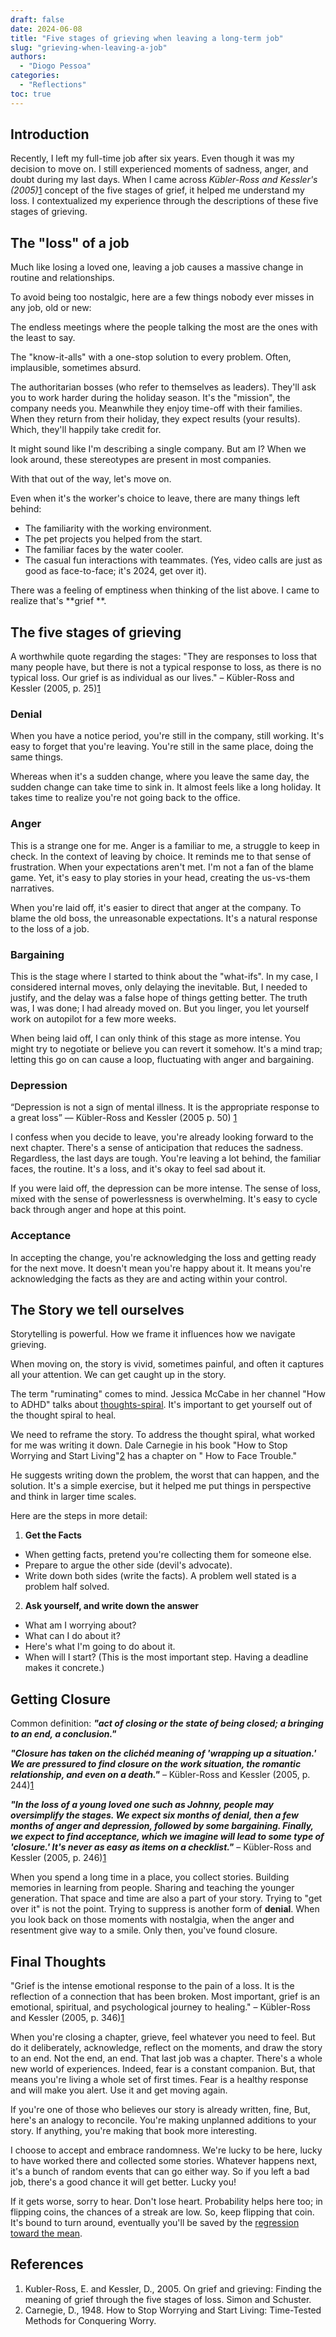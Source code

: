```yaml
---
draft: false
date: 2024-06-08
title: "Five stages of grieving when leaving a long-term job"
slug: "grieving-when-leaving-a-job"
authors:
  - "Diogo Pessoa"
categories:
  - "Reflections"
toc: true
---
```


## Introduction

Recently, I left my full-time job after six years. Even though it was my decision to move
on. I still experienced moments of sadness, anger, and doubt during my last days. When I came across
_Kübler-Ross and Kessler's (2005)_[1](#references) concept of the five stages of grief, it helped me
understand my
loss. I contextualized my experience through the descriptions of these five stages of grieving.

## The "loss" of a job

Much like losing a loved one, leaving a job causes a massive change in routine and relationships.

To avoid being too nostalgic, here are a few things nobody ever misses in any job, old or new:

The endless meetings where the people talking the most are the ones with the least to say.

The "know-it-alls" with a one-stop solution to every problem. Often, implausible, sometimes absurd.

The authoritarian bosses (who refer to themselves as leaders). They'll ask you to work harder during
the holiday season. It's the "mission", the company needs you. Meanwhile they enjoy time-off with
their families. When they return from their holiday, they expect results (your results). Which,
they'll happily take credit for.

It might sound like I'm describing a single company. But am I? When we look around, these
stereotypes are present in most companies.

With that out of the way, let's move on.

Even when it's the worker's choice to leave, there are many things left behind:

* The familiarity with the working environment.
* The pet projects you helped from the start.
* The familiar faces by the water cooler.
* The casual fun interactions with teammates. (Yes, video calls are just as good as face-to-face;
  it's 2024, get over it).

There was a feeling of emptiness when thinking of the list above. I came to realize that's **grief
**.

## The five stages of grieving

A worthwhile quote regarding the stages: "They are responses to loss that many people have, but
there is not a typical response to loss, as there is no typical loss. Our grief is as individual as
our lives." – Kübler-Ross and Kessler (2005, p. 25)[1](#references)

### Denial

When you have a notice period, you're still in the company, still working. It's easy to forget that
you're leaving. You're still in the same place, doing the same things.

Whereas when it's a sudden change, where you leave the same day, the sudden change can take time to
sink in. It almost feels like a long holiday. It takes time to realize you're not going back to the
office.

### Anger

This is a strange one for me. Anger is a familiar to me, a struggle to keep in check. In the context
of leaving by choice. It reminds me to that sense of frustration. When your expectations aren't met.
I'm not a fan of the blame game. Yet, it's easy to play stories in your head, creating the
us-vs-them narratives.

When you're laid off, it's easier to direct that anger at the company. To blame the old boss, the
unreasonable expectations. It's a natural response to the loss of a job.

### Bargaining

This is the stage where I started to think about the "what-ifs". In my case, I considered internal
moves, only delaying the inevitable. But, I needed to justify, and the delay was a false hope of
things getting better.
The truth was, I was done; I had already moved on. But you linger, you let yourself work on
autopilot for a few more weeks.

When being laid off, I can only think of this stage as more intense. You might try to negotiate or
believe you can revert it somehow. It's a mind trap; letting this go on can cause a loop,
fluctuating with anger and bargaining.

### Depression

“Depression is not a sign of mental illness. It is the appropriate response to a great loss” —
Kübler-Ross and Kessler (2005 p. 50) [1](#references)

I confess when you decide to leave, you're already looking forward to the next chapter. There's a
sense of anticipation that reduces the sadness. Regardless, the last days are tough. You're leaving
a lot behind, the familiar faces, the routine. It's a loss, and it's okay to feel sad about it.

If you were laid off, the depression can be more intense. The sense of loss, mixed with the sense of
powerlessness is overwhelming. It's easy to cycle back through anger and hope at this point.

### Acceptance

In accepting the change, you're acknowledging the loss and getting ready for the next move. It
doesn't mean you're happy about it. It means you're acknowledging the facts as they are and acting
within your control.

## The Story we tell ourselves

Storytelling is powerful. How we frame it influences how we navigate grieving.

When moving on, the story is vivid, sometimes painful, and often it captures all your attention. We
can get caught up in the story.

The term "ruminating" comes to mind. Jessica McCabe in her channel "How to ADHD" talks
about [thoughts-spiral](https://youtu.be/_x9Y77Ta83I?si=-vqQXjFcRaRaeBlZ). It's important to get
yourself out of the thought spiral to heal.

We need to reframe the story. To address the thought spiral, what worked for me was writing it down.
Dale Carnegie in his book "How to Stop Worrying and Start Living"[2](#references) has a chapter on "
How to Face
Trouble."

He suggests writing down the problem, the worst that can happen, and the solution. It's a simple
exercise, but it helped me put things in perspective and think in larger time scales.

Here are the steps in more detail:

1. **Get the Facts**

* When getting facts, pretend you're collecting them for someone else.
* Prepare to argue the other side (devil's advocate).
* Write down both sides (write the facts). A problem well stated is a problem half solved.

2. **Ask yourself, and write down the answer**

* What am I worrying about?
* What can I do about it?
* Here's what I'm going to do about it.
* When will I start? (This is the most important step. Having a deadline makes it concrete.)

## Getting Closure

Common definition: **_"act of closing or the state of being closed; a bringing to an end, a
conclusion."_**

**_"Closure has taken on the clichéd meaning of 'wrapping up a situation.' We are pressured to find
closure on the work situation, the romantic relationship, and even on a death."_** – Kübler-Ross and
Kessler (2005, p. 244)[1](#references)

**_"In the loss of a young loved one such as Johnny, people may oversimplify the stages. We expect
six
months of denial, then a few months of anger and depression, followed by some bargaining. Finally,
we expect to find acceptance, which we imagine will lead to some type of 'closure.' It's never as
easy as items on a checklist."_** – Kübler-Ross and Kessler (2005, p. 246)[1](#references)

When you spend a long time in a place, you collect stories. Building memories in learning from
people. Sharing and teaching the younger generation. That space and time are also a part of your
story. Trying to "get over it" is not the point. Trying to suppress is another form of **denial**.
When
you look back on those moments with nostalgia, when the anger and resentment give way to a smile.
Only then, you've found closure.

## Final Thoughts

"Grief is the intense emotional response to the pain of a loss. It is the reflection of a connection
that has been broken. Most important, grief is an emotional, spiritual, and psychological journey to
healing." – Kübler-Ross and Kessler (2005, p. 346)[1](#references)

When you're closing a chapter, grieve, feel whatever you need to feel. But do it deliberately,
acknowledge, reflect on the moments, and draw the story to an end. Not the end, an end. That last
job was a chapter. There's a whole new world of experiences. Indeed, fear is a constant companion.
But, that means you're living a whole set of first times. Fear is a healthy response and will make
you alert. Use it and get moving again.

If you're one of those who believes our story is already written, fine, But, here's an analogy to
reconcile. You're making unplanned additions to your story. If anything, you're making that book
more interesting.

I choose to accept and embrace randomness. We're lucky to be here, lucky to have worked there and
collected some stories. Whatever happens next, it's a bunch of random events that can go either way.
So if you left a bad job, there's a good chance it will get better. Lucky you!

If it gets worse, sorry to hear. Don't lose heart. Probability helps here too; in flipping coins,
the chances of a streak are low. So, keep flipping that coin. It's bound to turn around,
eventually you'll be saved by
the [regression toward the mean](https://en.wikipedia.org/wiki/Regression_toward_the_mean).

## References

1. Kubler-Ross, E. and Kessler, D., 2005. On grief and grieving: Finding the meaning of
   grief through the five stages of loss. Simon and Schuster.
2. Carnegie, D., 1948. How to Stop Worrying and Start Living: Time-Tested Methods for
   Conquering Worry.
